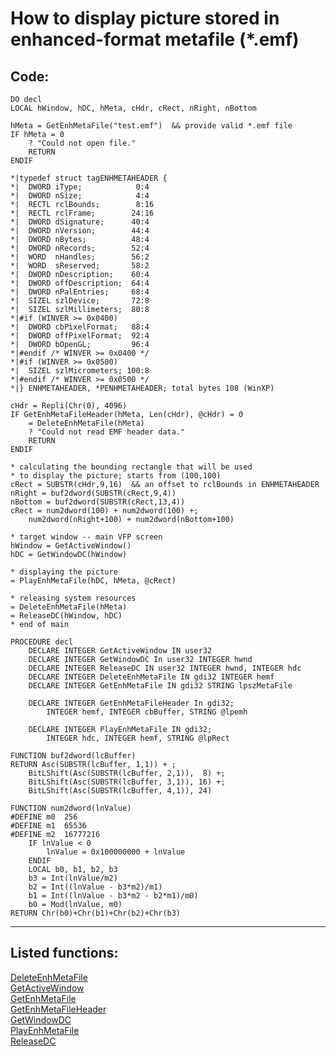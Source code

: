 
# How to display picture stored in enhanced-format metafile (*.emf)

## Code:
```foxpro  
DO decl
LOCAL hWindow, hDC, hMeta, cHdr, cRect, nRight, nBottom

hMeta = GetEnhMetaFile("test.emf")  && provide valid *.emf file
IF hMeta = 0
	? "Could not open file."
	RETURN
ENDIF

*|typedef struct tagENHMETAHEADER {
*|  DWORD iType;            0:4
*|  DWORD nSize;            4:4
*|  RECTL rclBounds;        8:16
*|  RECTL rclFrame;        24:16
*|  DWORD dSignature;      40:4
*|  DWORD nVersion;        44:4
*|  DWORD nBytes;          48:4
*|  DWORD nRecords;        52:4
*|  WORD  nHandles;        56:2
*|  WORD  sReserved;       58:2
*|  DWORD nDescription;    60:4
*|  DWORD offDescription;  64:4
*|  DWORD nPalEntries;     68:4
*|  SIZEL szlDevice;       72:8
*|  SIZEL szlMillimeters;  80:8
*|#if (WINVER >= 0x0400)
*|  DWORD cbPixelFormat;   88:4
*|  DWORD offPixelFormat;  92:4
*|  DWORD bOpenGL;         96:4
*|#endif /* WINVER >= 0x0400 */
*|#if (WINVER >= 0x0500)
*|  SIZEL szlMicrometers; 100:8
*|#endif /* WINVER >= 0x0500 */
*|} ENHMETAHEADER, *PENHMETAHEADER; total bytes 108 (WinXP)

cHdr = Repli(Chr(0), 4096)
IF GetEnhMetaFileHeader(hMeta, Len(cHdr), @cHdr) = 0
	= DeleteEnhMetaFile(hMeta)
	? "Could not read EMF header data."
	RETURN
ENDIF

* calculating the bounding rectangle that will be used
* to display the picture; starts from (100,100)
cRect = SUBSTR(cHdr,9,16)  && an offset to rclBounds in ENHMETAHEADER
nRight = buf2dword(SUBSTR(cRect,9,4))
nBottom = buf2dword(SUBSTR(cRect,13,4))
cRect = num2dword(100) + num2dword(100) +;
	num2dword(nRight+100) + num2dword(nBottom+100)

* target window -- main VFP screen
hWindow = GetActiveWindow()
hDC = GetWindowDC(hWindow)

* displaying the picture
= PlayEnhMetaFile(hDC, hMeta, @cRect)

* releasing system resources
= DeleteEnhMetaFile(hMeta)
= ReleaseDC(hWindow, hDC)
* end of main

PROCEDURE decl
	DECLARE INTEGER GetActiveWindow IN user32
	DECLARE INTEGER GetWindowDC In user32 INTEGER hwnd
	DECLARE INTEGER ReleaseDC IN user32 INTEGER hwnd, INTEGER hdc
	DECLARE INTEGER DeleteEnhMetaFile IN gdi32 INTEGER hemf
	DECLARE INTEGER GetEnhMetaFile IN gdi32 STRING lpszMetaFile

	DECLARE INTEGER GetEnhMetaFileHeader In gdi32;
		INTEGER hemf, INTEGER cbBuffer, STRING @lpemh

	DECLARE INTEGER PlayEnhMetaFile IN gdi32;
		INTEGER hdc, INTEGER hemf, STRING @lpRect

FUNCTION buf2dword(lcBuffer)
RETURN Asc(SUBSTR(lcBuffer, 1,1)) + ;
	BitLShift(Asc(SUBSTR(lcBuffer, 2,1)),  8) +;
	BitLShift(Asc(SUBSTR(lcBuffer, 3,1)), 16) +;
	BitLShift(Asc(SUBSTR(lcBuffer, 4,1)), 24)

FUNCTION num2dword(lnValue)
#DEFINE m0  256
#DEFINE m1  65536
#DEFINE m2  16777216
	IF lnValue < 0
		lnValue = 0x100000000 + lnValue
	ENDIF
	LOCAL b0, b1, b2, b3
	b3 = Int(lnValue/m2)
	b2 = Int((lnValue - b3*m2)/m1)
	b1 = Int((lnValue - b3*m2 - b2*m1)/m0)
	b0 = Mod(lnValue, m0)
RETURN Chr(b0)+Chr(b1)+Chr(b2)+Chr(b3)  
```  
***  


## Listed functions:
[DeleteEnhMetaFile](../libraries/gdi32/DeleteEnhMetaFile.md)  
[GetActiveWindow](../libraries/user32/GetActiveWindow.md)  
[GetEnhMetaFile](../libraries/gdi32/GetEnhMetaFile.md)  
[GetEnhMetaFileHeader](../libraries/gdi32/GetEnhMetaFileHeader.md)  
[GetWindowDC](../libraries/user32/GetWindowDC.md)  
[PlayEnhMetaFile](../libraries/gdi32/PlayEnhMetaFile.md)  
[ReleaseDC](../libraries/user32/ReleaseDC.md)  
